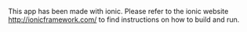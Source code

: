 This app has been made with ionic. Please refer to the ionic website http://ionicframework.com/ to find instructions on how
to build and run.
